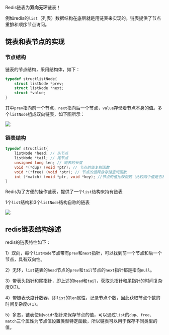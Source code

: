 Redis链表为**双向无环**链表！

例如redis的`list`（列表）数据结构在底层就是用链表来实现的。链表提供了节点重排和顺序节点访问。

## 链表和表节点的实现

### 节点结构

链表的节点结构，采用结构体，如下：

```c
typedef structlistNode{
    struct listNode *prev;
    struct listNode *next;
    struct *value;
}
```

其中`prev`指向前一个节点，`next`指向后一个节点，`value`存储着节点本身的值。多个`listNode`组成双向链表，如下图所示：

![](https://ws2.sinaimg.cn/large/006tKfTcly1g0h8f08drxj30hs024mx3.jpg)

### 链表结构

```c
typedef structlist{
    listNode *head; // 头节点
    listNode *tail; // 尾节点
    unsigned long len; // 链表的长度
    void *(*dup) (void *ptr); // 节点的值复制函数
    void *(*free) (void *ptr); // 节点的值释放存储空间函数
    int (*match) (void *ptr, void *key); //节点的值比较函数（比较两个值是否相等）
}
```

Redis为了方便的操作链表，提供了一个`list`结构来持有链表

1个`list`结构和3个`listNode`结构自称的链表

![](https://ws2.sinaimg.cn/large/006tKfTcly1g0hl4s303hj30u00h3wfc.jpg)

## redis链表结构综述

redis的链表特性如下：

1）双向，每个`listNode`节点带有`prev`和`next`指针，可以找到前一个节点和后一个节点，具有双向性。

2）无环，`list`链表的`head`节点的`prev`和`tail`节点的`next`指针都是指向`null`。

3）带表头指针和尾指针，即上述的`head`和`tail`，获取头指针和尾指针的时间复杂度O(1)。

4）带链表长度计数器，即`list`的`len`属性，记录节点个数，因此获取节点个数的时间复杂度`O(1)`。

5）多态，链表使用`void*`指针来保存节点的值，可以通过`list`的`dup`、`free`、`match`三个属性为节点值设置类型特定函数，所以链表可以用于保存不同类型的值。













